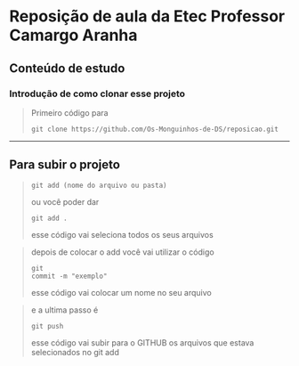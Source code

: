 # Reposição de aula da Etec Professor Camargo Aranha
## Conteúdo de estudo
### Introdução de como clonar esse projeto

>Primeiro código para 
><pre><code>git clone https://github.com/Os-Monguinhos-de-DS/reposicao.git</code></pre>

---
## Para subir o projeto
><pre><code>git add (nome do arquivo ou pasta)</code></pre> 
>ou você poder dar <pre><code>git add .</code></pre> esse código vai seleciona todos os seus arquivos

>depois de colocar o add você vai utilizar o código <pre><code>git commit -m "exemplo"</code></pre> esse código vai colocar um nome no seu arquivo

>e a ultima passo é <pre><code>git push</code></pre> esse código vai subir para o GITHUB os arquivos que estava selecionados no git add

